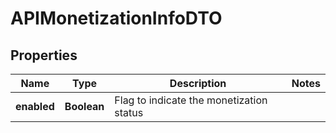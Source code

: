 

# APIMonetizationInfoDTO

## Properties

Name | Type | Description | Notes
------------ | ------------- | ------------- | -------------
**enabled** | **Boolean** | Flag to indicate the monetization status | 



